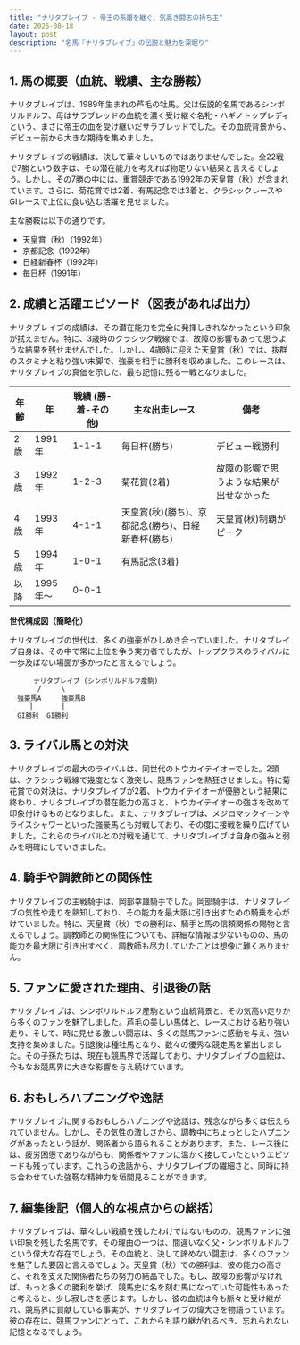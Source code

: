 ```yaml
---
title: "ナリタブレイブ - 帝王の系譜を継ぐ、気高き闘志の持ち主"
date: 2025-08-18
layout: post
description: "名馬『ナリタブレイブ』の伝説と魅力を深堀り"
---
```


## 1. 馬の概要（血統、戦績、主な勝鞍）

ナリタブレイブは、1989年生まれの芦毛の牡馬。父は伝説的名馬であるシンボリルドルフ、母はサラブレッドの血統を濃く受け継ぐ名牝・ハギノトップレディという、まさに帝王の血を受け継いだサラブレッドでした。その血統背景から、デビュー前から大きな期待を集めました。

ナリタブレイブの戦績は、決して華々しいものではありませんでした。全22戦で7勝という数字は、その潜在能力を考えれば物足りない結果と言えるでしょう。しかし、その7勝の中には、重賞競走である1992年の天皇賞（秋）が含まれています。さらに、菊花賞では2着、有馬記念では3着と、クラシックレースやGIレースで上位に食い込む活躍を見せました。

主な勝鞍は以下の通りです。

* 天皇賞（秋）（1992年）
* 京都記念（1992年）
* 日経新春杯（1992年）
* 毎日杯（1991年）


## 2. 成績と活躍エピソード（図表があれば出力）

ナリタブレイブの成績は、その潜在能力を完全に発揮しきれなかったという印象が拭えません。特に、3歳時のクラシック戦線では、故障の影響もあって思うような結果を残せませんでした。しかし、4歳時に迎えた天皇賞（秋）では、抜群のスタミナと粘り強い末脚で、強豪を相手に勝利を収めました。このレースは、ナリタブレイブの真価を示した、最も記憶に残る一戦となりました。

| 年齢 | 年 | 戦績 (勝-着-その他) | 主な出走レース | 備考 |
|---|---|---|---|---|
| 2歳 | 1991年 | 1-1-1 | 毎日杯(勝ち) | デビュー戦勝利 |
| 3歳 | 1992年 | 1-2-3 | 菊花賞(2着) | 故障の影響で思うような結果が出せなかった |
| 4歳 | 1993年 | 4-1-1 | 天皇賞(秋)(勝ち)、京都記念(勝ち)、日経新春杯(勝ち) | 天皇賞(秋)制覇がピーク |
| 5歳 | 1994年 | 1-0-1 | 有馬記念(3着) |  |
| 以降 | 1995年～ | 0-0-1 |  |  |


**世代構成図（簡略化）**

ナリタブレイブの世代は、多くの強豪がひしめき合っていました。ナリタブレイブ自身は、その中で常に上位を争う実力者でしたが、トップクラスのライバルに一歩及ばない場面が多かったと言えるでしょう。

```
      ナリタブレイブ (シンボリルドルフ産駒)
       /     \
  強豪馬A     強豪馬B
     |       |
  GI勝利  GI勝利
```


## 3. ライバル馬との対決

ナリタブレイブの最大のライバルは、同世代のトウカイテイオーでした。2頭は、クラシック戦線で幾度となく激突し、競馬ファンを熱狂させました。特に菊花賞での対決は、ナリタブレイブが2着、トウカイテイオーが優勝という結果に終わり、ナリタブレイブの潜在能力の高さと、トウカイテイオーの強さを改めて印象付けるものとなりました。また、ナリタブレイブは、メジロマックイーンやライスシャワーといった強豪馬とも対戦しており、その度に接戦を繰り広げていました。これらのライバルとの対戦を通じて、ナリタブレイブは自身の強みと弱みを明確にしていきました。


## 4. 騎手や調教師との関係性

ナリタブレイブの主戦騎手は、岡部幸雄騎手でした。岡部騎手は、ナリタブレイブの気性や走りを熟知しており、その能力を最大限に引き出すための騎乗を心がけていました。特に、天皇賞（秋）での勝利は、騎手と馬の信頼関係の賜物と言えるでしょう。調教師との関係性についても、詳細な情報は少ないものの、馬の能力を最大限に引き出すべく、調教師も尽力していたことは想像に難くありません。


## 5. ファンに愛された理由、引退後の話

ナリタブレイブは、シンボリルドルフ産駒という血統背景と、その気高い走りから多くのファンを魅了しました。芦毛の美しい馬体と、レースにおける粘り強い走り、そして、時に見せる激しい闘志は、多くの競馬ファンに感動を与え、強い支持を集めました。引退後は種牡馬となり、数々の優秀な競走馬を輩出しました。その子孫たちは、現在も競馬界で活躍しており、ナリタブレイブの血統は、今もなお競馬界に大きな影響を与え続けています。


## 6. おもしろハプニングや逸話

ナリタブレイブに関するおもしろハプニングや逸話は、残念ながら多くは伝えられていません。しかし、その気性の激しさから、調教中にちょっとしたハプニングがあったという話が、関係者から語られることがあります。また、レース後には、疲労困憊でありながらも、関係者やファンに温かく接していたというエピソードも残っています。これらの逸話から、ナリタブレイブの繊細さと、同時に持ち合わせていた強靭な精神力を垣間見ることができます。


## 7. 編集後記（個人的な視点からの総括）

ナリタブレイブは、華々しい戦績を残したわけではないものの、競馬ファンに強い印象を残した名馬です。その理由の一つは、間違いなく父・シンボリルドルフという偉大な存在でしょう。その血統と、決して諦めない闘志は、多くのファンを魅了した要因と言えるでしょう。天皇賞（秋）での勝利は、彼の能力の高さと、それを支えた関係者たちの努力の結晶でした。もし、故障の影響がなければ、もっと多くの勝利を挙げ、競馬史に名を刻む馬になっていた可能性もあったと考えると、少し寂しさを感じます。しかし、彼の血統は今も脈々と受け継がれ、競馬界に貢献している事実が、ナリタブレイブの偉大さを物語っています。彼の存在は、競馬ファンにとって、これからも語り継がれるべき、忘れられない記憶となるでしょう。
